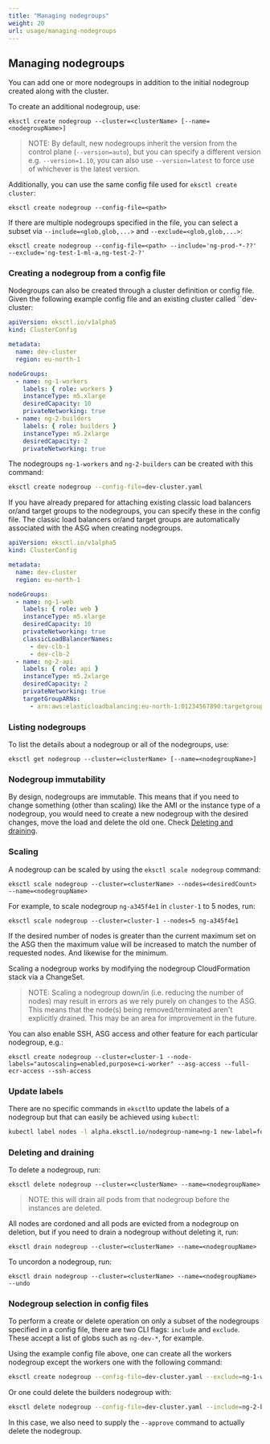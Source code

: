 ```yaml
---
title: "Managing nodegroups"
weight: 20
url: usage/managing-nodegroups
---
```


## Managing nodegroups

You can add one or more nodegroups in addition to the initial nodegroup created along with the cluster.

To create an additional nodegroup, use:

```
eksctl create nodegroup --cluster=<clusterName> [--name=<nodegroupName>]
```

> NOTE: By default, new nodegroups inherit the version from the control plane (`--version=auto`), but you can specify a different
> version e.g. `--version=1.10`, you can also use `--version=latest` to force use of whichever is the latest version.

Additionally, you can use the same config file used for `eksctl create cluster`:

```
eksctl create nodegroup --config-file=<path>
```

If there are multiple nodegroups specified in the file, you can select
a subset via `--include=<glob,glob,...>` and `--exclude=<glob,glob,...>`:

```
eksctl create nodegroup --config-file=<path> --include='ng-prod-*-??' --exclude='ng-test-1-ml-a,ng-test-2-?'
```

### Creating a nodegroup from a config file

Nodegroups can also be created through a cluster definition or config file. Given the following example config file
and an existing cluster called ``dev-cluster:

```yaml
apiVersion: eksctl.io/v1alpha5
kind: ClusterConfig

metadata:
  name: dev-cluster
  region: eu-north-1

nodeGroups:
  - name: ng-1-workers
    labels: { role: workers }
    instanceType: m5.xlarge
    desiredCapacity: 10
    privateNetworking: true
  - name: ng-2-builders
    labels: { role: builders }
    instanceType: m5.2xlarge
    desiredCapacity: 2
    privateNetworking: true
```

The nodegroups `ng-1-workers` and `ng-2-builders` can be created with this command:

```bash
eksctl create nodegroup --config-file=dev-cluster.yaml
```

If you have already prepared for attaching existing classic load balancers or/and target groups to the nodegroups,
you can specify these in the config file. The classic load balancers or/and target groups are automatically associated with the ASG when creating nodegroups.

```yaml
apiVersion: eksctl.io/v1alpha5
kind: ClusterConfig

metadata:
  name: dev-cluster
  region: eu-north-1

nodeGroups:
  - name: ng-1-web
    labels: { role: web }
    instanceType: m5.xlarge
    desiredCapacity: 10
    privateNetworking: true
    classicLoadBalancerNames:
      - dev-clb-1
      - dev-clb-2
  - name: ng-2-api
    labels: { role: api }
    instanceType: m5.2xlarge
    desiredCapacity: 2
    privateNetworking: true
    targetGroupARNs:
      - arn:aws:elasticloadbalancing:eu-north-1:01234567890:targetgroup/dev-target-group-1/abcdef0123456789
```

### Listing nodegroups

To list the details about a nodegroup or all of the nodegroups, use:

```
eksctl get nodegroup --cluster=<clusterName> [--name=<nodegroupName>]
```

### Nodegroup immutability

By design, nodegroups are immutable. This means that if you need to change something (other than scaling) like the
AMI or the instance type of a nodegroup, you would need to create a new nodegroup with the desired changes, move the
load and delete the old one. Check [Deleting and draining](#deleting-and-draining).

### Scaling

A nodegroup can be scaled by using the `eksctl scale nodegroup` command:

```
eksctl scale nodegroup --cluster=<clusterName> --nodes=<desiredCount> --name=<nodegroupName>
```

For example, to scale nodegroup `ng-a345f4e1` in `cluster-1` to 5 nodes, run:

```
eksctl scale nodegroup --cluster=cluster-1 --nodes=5 ng-a345f4e1
```

If the desired number of nodes is greater than the current maximum set on the ASG then the maximum value will be increased to match the number of requested nodes. And likewise for the minimum.

Scaling a nodegroup works by modifying the nodegroup CloudFormation stack via a ChangeSet.

> NOTE: Scaling a nodegroup down/in (i.e. reducing the number of nodes) may result in errors as we rely purely on changes to the ASG. This means that the node(s) being removed/terminated aren't explicitly drained. This may be an area for improvement in the future.

You can also enable SSH, ASG access and other feature for each particular nodegroup, e.g.:

```
eksctl create nodegroup --cluster=cluster-1 --node-labels="autoscaling=enabled,purpose=ci-worker" --asg-access --full-ecr-access --ssh-access
```

### Update labels

There are no specific commands in `eksctl`to update the labels of a nodegroup but that can easily be achieved using
`kubectl`:

```bash
kubectl label nodes -l alpha.eksctl.io/nodegroup-name=ng-1 new-label=foo
```

### Deleting and draining

To delete a nodegroup, run:

```
eksctl delete nodegroup --cluster=<clusterName> --name=<nodegroupName>
```

> NOTE: this will drain all pods from that nodegroup before the instances are deleted.

All nodes are cordoned and all pods are evicted from a nodegroup on deletion,
but if you need to drain a nodegroup without deleting it, run:

```
eksctl drain nodegroup --cluster=<clusterName> --name=<nodegroupName>
```

To uncordon a nodegroup, run:

```
eksctl drain nodegroup --cluster=<clusterName> --name=<nodegroupName> --undo
```

### Nodegroup selection in config files

To perform a create or delete operation on only a subset of the nodegroups specified in a config file, there are two
CLI flags: `include` and `exclude`. These accept a list of globs such as `ng-dev-*`, for example.

Using the example config file above, one can create all the workers nodegroup except the workers one with the following
command:

```bash
eksctl create nodegroup --config-file=dev-cluster.yaml --exclude=ng-1-workers
```

Or one could delete the builders nodegroup with:

```bash
eksctl delete nodegroup --config-file=dev-cluster.yaml --include=ng-2-builders --approve
```

In this case, we also need to supply the `--approve` command to actually delete the nodegroup.
